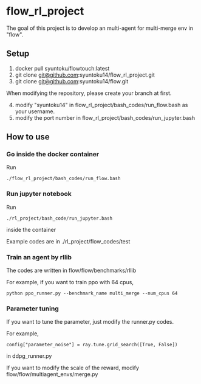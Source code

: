 # flow_rl_project

The goal of this project is to develop an multi-agent for multi-merge env in "flow".

## Setup

1. docker pull syuntoku/flowtouch:latest
2. git clone git@github.com:syuntoku14/flow_rl_project.git
3. git clone git@github.com:syuntoku14/flow.git

When modifying the repository, please create your branch at first.

4. modify "syuntoku14" in flow_rl_project/bash_codes/run_flow.bash as your username.
5. modify the port number in flow_rl_project/bash_codes/run_jupyter.bash

## How to use

### Go inside the docker container
Run
```
./flow_rl_project/bash_codes/run_flow.bash
```

### Run jupyter notebook
Run 
```
./rl_project/bash_code/run_jupyter.bash
```
inside the container

Example codes are in ./rl_project/flow_codes/test

### Train an agent by rllib

The codes are written in flow/flow/benchmarks/rllib

For example, if you want to train ppo with 64 cpus, 

```
python ppo_runner.py --benchmark_name multi_merge --num_cpus 64
```

### Parameter tuning

If you want to tune the parameter, just modify the runner.py codes.

For example, 
```
config["parameter_noise"] = ray.tune.grid_search([True, False])
```

in ddpg_runner.py 

If you want to modify the scale of the reward, modify flow/flow/multiagent_envs/merge.py
